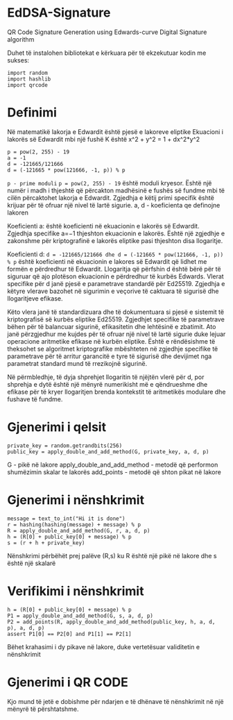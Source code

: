 # EdDSA-Signature
QR Code Signature Generation using Edwards-curve Digital Signature algorithm

Duhet të instalohen bibliotekat e kërkuara për të ekzekutuar kodin me sukses:
```
import random
import hashlib
import qrcode
```

# Definimi
Në matematikë lakorja e Edwardit është pjesë e lakoreve eliptike
Ekuacioni i lakorës së Edwardit mbi një fushë K është x^2 + y^2 = 1 + dx^2*y^2
```
p = pow(2, 255) - 19
a = -1
d = -121665/121666
d = (-121665 * pow(121666, -1, p)) % p
```

```p - prime moduli```
```p = pow(2, 255) - 19``` është moduli kryesor. Është një numër i madh i thjeshtë që përcakton madhësinë e fushës së fundme mbi të cilën përcaktohet lakorja e Edwardit. Zgjedhja e këtij primi specifik është krijuar për të ofruar një nivel të lartë sigurie.
a, d - koeficienta qe definojne lakoren

Koeficienti a: është koeficienti në ekuacionin e lakorës së Edwardit. Zgjedhja specifike a=−1 thjeshton ekuacionin e lakorës. Është një zgjedhje e zakonshme për kriptografinë e lakorës eliptike pasi thjeshton disa llogaritje.

Koeficienti d: 
```d = -121665/121666 dhe d = (-121665 * pow(121666, -1, p)) % p``` është koeficienti në ekuacionin e lakores së  Edwardit që lidhet me formën e përdredhur të Edwardit. Llogaritja që përfshin d është bërë për të siguruar që ajo plotëson ekuacionin e përdredhur të kurbës Edwards.
Vlerat specifike për d janë pjesë e parametrave standardë për Ed25519. Zgjedhja e këtyre vlerave bazohet në sigurimin e veçorive të caktuara të sigurisë dhe llogaritjeve efikase.

Këto vlera janë të standardizuara dhe të dokumentuara si pjesë e sistemit të kriptografisë së kurbës eliptike Ed25519. Zgjedhjet specifike të parametrave bëhen për të balancuar sigurinë, efikasitetin dhe lehtësinë e zbatimit. Ato janë përzgjedhur me kujdes për të ofruar një nivel të lartë sigurie duke lejuar operacione aritmetike efikase në kurbën eliptike. Është e rëndësishme të theksohet se algoritmet kriptografike mbështeten në zgjedhje specifike të parametrave për të arritur garancitë e tyre të sigurisë dhe devijimet nga parametrat standard mund të rrezikojnë sigurinë.

Në përmbledhje, të dyja shprehjet llogaritin të njëjtën vlerë për d, por shprehja e dytë është një mënyrë numerikisht më e qëndrueshme dhe efikase për të kryer llogaritjen brenda kontekstit të aritmetikës modulare dhe fushave të fundme.

# Gjenerimi i qelsit
```
private_key = random.getrandbits(256)
public_key = apply_double_and_add_method(G, private_key, a, d, p)
```
G - pikë në lakore
apply_double_and_add_method - metodë që performon shumëzimin skalar te lakorës
add_points - metodë që shton pikat në lakore

# Gjenerimi i nënshkrimit
```
message = text_to_int("Hi it is done")
r = hashing(hashing(message) + message) % p
R = apply_double_and_add_method(G, r, a, d, p)
h = (R[0] + public_key[0] + message) % p
s = (r + h + private_key)
```

Nënshkrimi përbëhët prej palëve (R,s) ku R është një pikë në lakore dhe s është një skalarë

# Verifikimi i nënshkrimit
```
h = (R[0] + public_key[0] + message) % p
P1 = apply_double_and_add_method(G, s, a, d, p)
P2 = add_points(R, apply_double_and_add_method(public_key, h, a, d, p), a, d, p)
assert P1[0] == P2[0] and P1[1] == P2[1]
```

Bëhet krahasimi i dy pikave në lakore, duke vertetësuar validitetin e nënshkrimit

# Gjenerimi i QR CODE
Kjo mund të jetë e dobishme për ndarjen e të dhënave të nënshkrimit në një mënyrë të përshtatshme.
